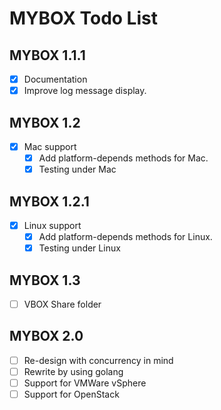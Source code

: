 
# MYBOX Todo List

## MYBOX 1.1.1
  - [x] Documentation
  - [X] Improve log message display.

## MYBOX 1.2

  - [X] Mac support
    - [X] Add platform-depends methods for Mac.
    - [X] Testing under Mac

## MYBOX 1.2.1

  - [X] Linux support
    - [X] Add platform-depends methods for Linux.
    - [X] Testing under Linux

## MYBOX 1.3
   
  - [ ] VBOX Share folder

## MYBOX 2.0
  - [ ] Re-design with concurrency in mind
  - [ ] Rewrite by using golang
  - [ ] Support for VMWare vSphere
  - [ ] Support for OpenStack